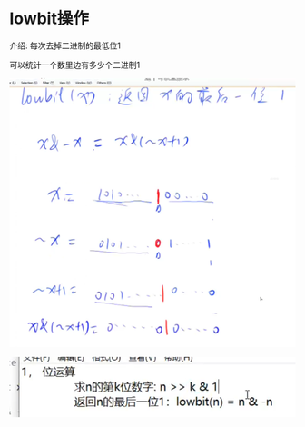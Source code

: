 # lowbit操作

介绍: 每次去掉二进制的最低位1

可以统计一个数里边有多少个二进制1 

![1727508674688](images/lowbit/1727508674688.png)

![1727508829209](images/lowbit/1727508829209.png)
